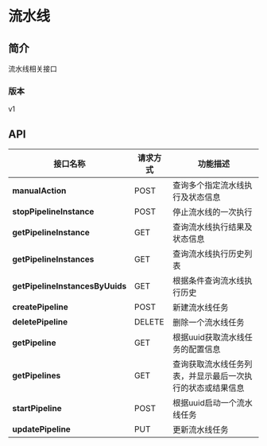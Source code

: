 # 流水线


## 简介
流水线相关接口


### 版本
v1


## API
|接口名称|请求方式|功能描述|
|---|---|---|
|**manualAction**|POST|查询多个指定流水线执行及状态信息|
|**stopPipelineInstance**|POST|停止流水线的一次执行|
|**getPipelineInstance**|GET|查询流水线执行结果及状态信息|
|**getPipelineInstances**|GET|查询流水线执行历史列表|
|**getPipelineInstancesByUuids**|GET|根据条件查询流水线执行历史|
|**createPipeline**|POST|新建流水线任务|
|**deletePipeline**|DELETE|删除一个流水线任务|
|**getPipeline**|GET|根据uuid获取流水线任务的配置信息|
|**getPipelines**|GET|查询获取流水线任务列表，并显示最后一次执行的状态或结果信息|
|**startPipeline**|POST|根据uuid启动一个流水线任务|
|**updatePipeline**|PUT|更新流水线任务|
